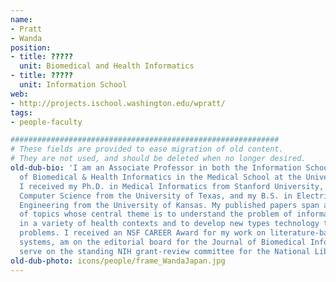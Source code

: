```yaml
---
name:
- Pratt
- Wanda
position:
- title: ?????
  unit: Biomedical and Health Informatics
- title: ?????
  unit: Information School
web:
- http://projects.ischool.washington.edu/wpratt/
tags:
- people-faculty

############################################################
# These fields are provided to ease migration of old content.
# They are not used, and should be deleted when no longer desired.
old-dub-bio: 'I am an Associate Professor in both the Information School and the Division
  of Biomedical & Health Informatics in the Medical School at the University of Washington.
  I received my Ph.D. in Medical Informatics from Stanford University, my M.S. in
  Computer Science from the University of Texas, and my B.S. in Electrical and Computer
  Engineering from the University of Kansas. My published papers span a wide range
  of topics whose central theme is to understand the problem of information overload
  in a variety of health contexts and to develop new types technology to address those
  problems. I received an NSF CAREER Award for my work on literature-based discovery
  systems, am on the editorial board for the Journal of Biomedical Informatics, and
  serve on the standing NIH grant-review committee for the National Library of Medicine. '
old-dub-photo: icons/people/frame_WandaJapan.jpg
---
```

